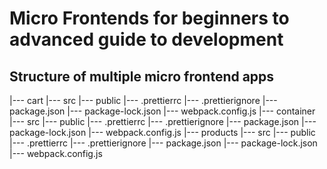 # Micro Frontends for beginners to advanced guide to development

## Structure of multiple micro frontend apps
|--- cart
    |--- src
    |--- public
    |--- .prettierrc
    |--- .prettierignore
    |--- package.json
    |--- package-lock.json
    |--- webpack.config.js
|--- container
    |--- src
    |--- public
    |--- .prettierrc
    |--- .prettierignore
    |--- package.json
    |--- package-lock.json
    |--- webpack.config.js
|--- products
    |--- src
    |--- public
    |--- .prettierrc
    |--- .prettierignore
    |--- package.json
    |--- package-lock.json
    |--- webpack.config.js

